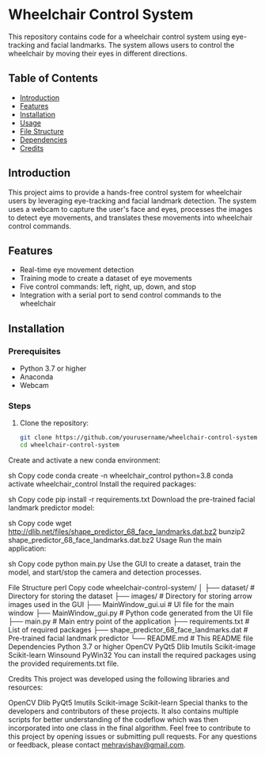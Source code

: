 # Wheelchair Control System

This repository contains code for a wheelchair control system using eye-tracking and facial landmarks. The system allows users to control the wheelchair by moving their eyes in different directions.

## Table of Contents
- [Introduction](#introduction)
- [Features](#features)
- [Installation](#installation)
- [Usage](#usage)
- [File Structure](#file-structure)
- [Dependencies](#dependencies)
- [Credits](#credits)

## Introduction
This project aims to provide a hands-free control system for wheelchair users by leveraging eye-tracking and facial landmark detection. The system uses a webcam to capture the user's face and eyes, processes the images to detect eye movements, and translates these movements into wheelchair control commands.

## Features
- Real-time eye movement detection
- Training mode to create a dataset of eye movements
- Five control commands: left, right, up, down, and stop
- Integration with a serial port to send control commands to the wheelchair

## Installation
### Prerequisites
- Python 3.7 or higher
- Anaconda
- Webcam

### Steps
1. Clone the repository:
   ```sh
   git clone https://github.com/yourusername/wheelchair-control-system.git
   cd wheelchair-control-system
Create and activate a new conda environment:

sh
Copy code
conda create -n wheelchair_control python=3.8
conda activate wheelchair_control
Install the required packages:

sh
Copy code
pip install -r requirements.txt
Download the pre-trained facial landmark predictor model:

sh
Copy code
wget http://dlib.net/files/shape_predictor_68_face_landmarks.dat.bz2
bunzip2 shape_predictor_68_face_landmarks.dat.bz2
Usage
Run the main application:

sh
Copy code
python main.py
Use the GUI to create a dataset, train the model, and start/stop the camera and detection processes.

File Structure
perl
Copy code
wheelchair-control-system/
│
├── dataset/                  # Directory for storing the dataset
├── images/                   # Directory for storing arrow images used in the GUI
├── MainWindow_gui.ui         # UI file for the main window
├── MainWindow_gui.py         # Python code generated from the UI file
├── main.py                   # Main entry point of the application
├── requirements.txt          # List of required packages
├── shape_predictor_68_face_landmarks.dat  # Pre-trained facial landmark predictor
└── README.md                 # This README file
Dependencies
Python 3.7 or higher
OpenCV
PyQt5
Dlib
Imutils
Scikit-image
Scikit-learn
Winsound
PyWin32
You can install the required packages using the provided requirements.txt file.

Credits
This project was developed using the following libraries and resources:

OpenCV
Dlib
PyQt5
Imutils
Scikit-image
Scikit-learn
Special thanks to the developers and contributors of these projects.
It also contains multiple scripts for better understanding of the codeflow which was then incorporated into one class in the final algorithm.
Feel free to contribute to this project by opening issues or submitting pull requests. For any questions or feedback, please contact mehravishav@gmail.com.